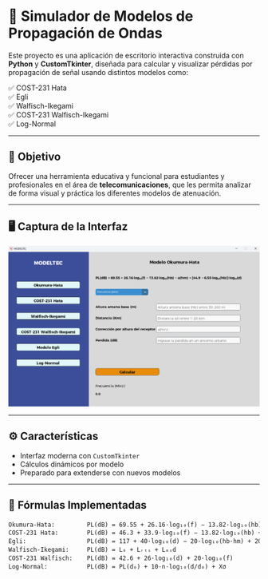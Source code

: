 # 📡 Simulador de Modelos de Propagación de Ondas

Este proyecto es una aplicación de escritorio interactiva construida con **Python** y **CustomTkinter**, diseñada para calcular y visualizar pérdidas por propagación de señal usando distintos modelos como:

 ✅ COST-231 Hata  
 ✅ Egli  
 ✅ Walfisch-Ikegami  
 ✅ COST-231 Walfisch-Ikegami  
 ✅ Log-Normal

---

## 🎯 Objetivo

Ofrecer una herramienta educativa y funcional para estudiantes y profesionales en el área de **telecomunicaciones**, que les permita analizar de forma visual y práctica los diferentes modelos de atenuación.

---

## 🖥️ Captura de la Interfaz

![App Screenshot](screen.png)

---

## ⚙️ Características

- Interfaz moderna con `CustomTkinter`
- Cálculos dinámicos por modelo
- Preparado para extenderse con nuevos modelos

---

## 🧮 Fórmulas Implementadas

```txt
Okumura-Hata:         PL(dB) = 69.55 + 26.16·log₁₀(f) − 13.82·log₁₀(hb) − a(hm) + [44.9 − 6.55·log₁₀(hb)]·log₁₀(d)
COST-231 Hata:        PL(dB) = 46.3 + 33.9·log₁₀(f) − 13.82·log₁₀(hb) + [A(hm)] + (44.9 − 6.55·log₁₀(hb))·log₁₀(d) + C
Egli:                 PL(dB) = 117 + 40·log₁₀(d) − 20·log₁₀(hb·hm) + 20·log₁₀(f)
Walfisch-Ikegami:     PL(dB) = L₀ + Lᵣₜₛ + Lₘₛd
COST-231 Walfisch:    PL(dB) = 42.6 + 26·log₁₀(d) + 20·log₁₀(f)
Log-Normal:           PL(dB) = PL(d₀) + 10·n·log₁₀(d/d₀) + Xσ
